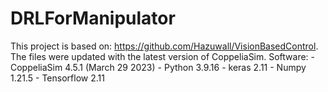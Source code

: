 # DRLForManipulator
This project is based on: https://github.com/Hazuwall/VisionBasedControl. The files were updated with the latest version of CoppeliaSim.
Software:
          - CoppeliaSim 4.5.1 (March 29 2023)
          - Python 3.9.16
          - keras 2.11
          - Numpy 1.21.5
          - Tensorflow 2.11
